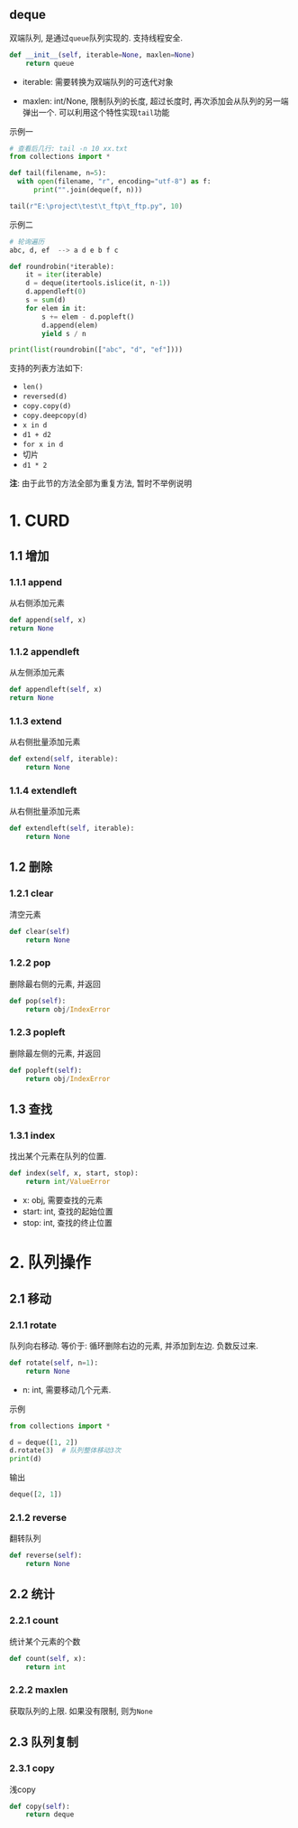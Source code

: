 ## deque

双端队列,  是通过`queue`队列实现的. 支持线程安全.

```Python
def __init__(self, iterable=None, maxlen=None)
	return queue
```

* iterable: 需要转换为双端队列的可迭代对象

* maxlen: int/None, 限制队列的长度, 超过长度时, 再次添加会从队列的另一端弹出一个. 可以利用这个特性实现`tail`功能

示例一

  ```Python
# 查看后几行: tail -n 10 xx.txt
from collections import *

def tail(filename, n=5):
    with open(filename, "r", encoding="utf-8") as f:
        print("".join(deque(f, n)))

tail(r"E:\project\test\t_ftp\t_ftp.py", 10)
  ```

  示例二

```Python
# 轮询遍历
abc, d, ef  --> a d e b f c

def roundrobin(*iterable):
    it = iter(iterable)
    d = deque(itertools.islice(it, n-1))
    d.appendleft(0)
    s = sum(d)
    for elem in it:
        s += elem - d.popleft()
        d.append(elem)
        yield s / n

print(list(roundrobin(["abc", "d", "ef"])))
```



支持的列表方法如下:

* `len()`
* `reversed(d)`
* `copy.copy(d)`
* `copy.deepcopy(d)`
* `x in d`
* `d1 + d2`
* `for x in d`
* 切片
* `d1 * 2`

**注**: 由于此节的方法全部为重复方法, 暂时不举例说明

# 1. CURD

## 1.1 增加

### 1.1.1 append

从右侧添加元素

```Python
def append(self, x)
return None
```

### 1.1.2 appendleft

从左侧添加元素

```Python
def appendleft(self, x)
return None
```

### 1.1.3 extend

从右侧批量添加元素

```Python
def extend(self, iterable):
    return None
```

### 1.1.4 extendleft

从右侧批量添加元素

```Python
def extendleft(self, iterable):
    return None
```

## 1.2 删除

### 1.2.1 clear

清空元素

```Python
def clear(self)
	return None
```

### 1.2.2 pop

删除最右侧的元素, 并返回

```python
def pop(self):
    return obj/IndexError
```

### 1.2.3 popleft

删除最左侧的元素, 并返回

```Python
def popleft(self):
    return obj/IndexError
```

## 1.3 查找

### 1.3.1 index

找出某个元素在队列的位置. 

```Python
def index(self, x, start, stop):
    return int/ValueError
```

* x: obj, 需要查找的元素
* start: int, 查找的起始位置
* stop: int, 查找的终止位置

# 2. 队列操作

## 2.1 移动

### 2.1.1 rotate

队列向右移动.  等价于: 循环删除右边的元素, 并添加到左边.   负数反过来. 

```Python
def rotate(self, n=1):
    return None
```

* n: int, 需要移动几个元素. 

示例

```Python
from collections import *

d = deque([1, 2])
d.rotate(3)  # 队列整体移动3次
print(d)
```

输出

```Python
deque([2, 1])
```

### 2.1.2 reverse

翻转队列

```Python
def reverse(self):
    return None
```

## 2.2 统计

### 2.2.1 count

统计某个元素的个数

```Python
def count(self, x):
    return int
```

### 2.2.2 maxlen

获取队列的上限.  如果没有限制, 则为`None`

## 2.3 队列复制

### 2.3.1 copy

浅copy

```Python
def copy(self):
    return deque
```
